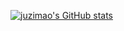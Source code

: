 [![juzimao's GitHub stats](https://github-readme-stats.vercel.app/api?username=106umao&show_icons=true&theme=nord&count_private=false&show_owner=false)](https://github.com/106umao/juzimao)

<!-- [![Top Langs](https://github-readme-stats.vercel.app/api/top-langs/?username=106umao&hide=javascript,html,vue,php,ruby,css)](https://github.com/106umao/juzimao) -->
